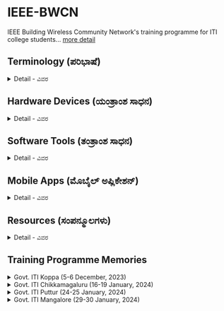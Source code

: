 # IEEE-BWCN
IEEE Building Wireless Community Network's training programme for ITI college students... [more detail](https://blended-learning.ieee.org/Portal/Catalog/ViewCourse/11831/Building-Wireless-Community-Networks-2.0)

## Terminology (ಪರಿಭಾಷೆ)

<details>
<summary>Detail - ವಿವರ</summary>
<br />

> [Internet - ಅಂತರಜಾಲ](https://kn.wikipedia.org/wiki/%E0%B2%85%E0%B2%82%E0%B2%A4%E0%B2%B0%E0%B2%9C%E0%B2%BE%E0%B2%B2)

> [Website - ಜಾಲತಾಣ](https://kn.wikipedia.org/wiki/%E0%B2%9C%E0%B2%BE%E0%B2%B2%E0%B2%A4%E0%B2%BE%E0%B2%A3)

> [WWW (World Wide Web - ವರ್ಲ್ಡ್ ವೈಡ್ ವೆಬ್)](https://kn.wikipedia.org/wiki/%E0%B2%B5%E0%B2%B0%E0%B3%8D%E0%B2%B2%E0%B3%8D%E0%B2%A1%E0%B3%8D_%E0%B2%B5%E0%B3%88%E0%B2%A1%E0%B3%8D_%E0%B2%B5%E0%B3%86%E0%B2%AC%E0%B3%8D) 

> WiFi ([Website](), [ವಿವರಣೆ](https://kn.wikipedia.org/wiki/%E0%B2%B5%E0%B3%88-%E0%B2%AB%E0%B3%88))

> WiFi Standards - ವೈಫೈ ಗುಣಮಟ್ಟ ([Website](https://standards.ieee.org/beyond-standards/the-evolution-of-wi-fi-technology-and-standards/))

> [Software - ತಂತ್ರಾಂಶ](https://kn.wikipedia.org/wiki/%E0%B2%A4%E0%B2%82%E0%B2%A4%E0%B3%8D%E0%B2%B0%E0%B2%BE%E0%B2%82%E0%B2%B6)

> [Internet Protocol (IP) - ಅಂತರಜಾಲ ಶಿಷ್ಟಾಚಾರ](https://kn.wikipedia.org/wiki/%E0%B2%85%E0%B2%82%E0%B2%A4%E0%B2%B0%E0%B2%9C%E0%B2%BE%E0%B2%B2_%E0%B2%B6%E0%B2%BF%E0%B2%B7%E0%B3%8D%E0%B2%9F%E0%B2%BE%E0%B2%9A%E0%B2%BE%E0%B2%B0_(Internet_Protocol))

</details>

## Hardware Devices (ಯಂತ್ರಾಂಶ ಸಾಧನ)

<details>
<summary>Detail - ವಿವರ</summary>
<br />

> Range Extenders - Tp-Link RE200 ([Website - ಜಾಲತಾಣ](https://www.tp-link.com/in/home-networking/range-extender/re200/), [Emulator - ಅನುಸಾಧಕ](https://emulator.tp-link.com/re200-v5/index.html), [Login](http://tplinkrepeater.net/))

<img src="https://github.com/brcnitk/IEEE-BWCN/assets/23404824/6adea19f-763d-4f76-8434-1a8a17647b0d" width="250" height="250">

> Range Extenders - Tp-Link WA850RE ([Website - ಜಾಲತಾಣ](https://www.tp-link.com/in/home-networking/range-extender/tl-wa850re/), [Emulator - ಅನುಸಾಧಕ](https://emulator.tp-link.com/tl-wa850re-eu-7.0/index.html), [Login](http://tplinkrepeater.net/))

<img src="https://github.com/brcnitk/IEEE-BWCN/assets/23404824/f931fc36-f943-4e79-9b35-1418fcf7a94b" width="250" height="250">

> Wireless N Router - TL-WR840N ([Website - ಜಾಲತಾಣ](https://www.tp-link.com/in/home-networking/wifi-router/tl-wr840n/), [Emulator - ಅನುಸಾಧಕ](https://emulator.tp-link.com/Emulator_TL-WR840NV6_EU/index.htm), [Login](http://tplinkwifi.net/))

<img src="https://github.com/brcnitk/IEEE-BWCN/assets/23404824/d8adc5d4-bb4e-4719-bd69-84fed18ad66f" width="250" height="250">

> 8-Port Gigabit Desktop Switch - TL-SG1008D ([Website - ಜಾಲತಾಣ](https://www.tp-link.com/in/home-networking/soho-switch/tl-sg1008d/))

<img src="https://github.com/brcnitk/IEEE-BWCN/assets/23404824/bff87bcb-91d8-4b24-9583-04737ec275f0" width="250" height="250">

> D-Link Pocket Cloud Router - DIR-506L ([Website - ಜಾಲತಾಣ](https://eu.dlink.com/uk/en/products/dir-506l-shareport-go), [Login](http://dlinkrouter.local/), [USB-Login](http://dlinkrouter.local/:8181))

<img src="https://github.com/brcnitk/IEEE-BWCN/assets/23404824/93175492-8b24-4772-a285-89705c2d2d98" width="450" height="250">

> [Tp-Link Emulator](https://www.tp-link.com/in/support/emulator/)

</details>

## Software Tools (ತಂತ್ರಾಂಶ ಸಾಧನ)

<details>

<summary>Detail - ವಿವರ</summary>
<br />

> Cisco Packet Tracer ([Installation](https://www.geeksforgeeks.org/how-to-install-cisco-packet-tracer-on-windows/))

ಪ್ಯಾಕೆಟ್ ಟ್ರೇಸರ್ ಎನ್ನುವುದು ಸಿಸ್ಕೋ ಸಿಸ್ಟಮ್ಸ್ ವಿನ್ಯಾಸಗೊಳಿಸಿದ ಕ್ರಾಸ್-ಪ್ಲಾಟ್‌ಫಾರ್ಮ್ ದೃಶ್ಯ ಸಿಮ್ಯುಲೇಶನ್ ಸಾಧನವಾಗಿದ್ದು ಅದು ಬಳಕೆದಾರರಿಗೆ ನೆಟ್‌ವರ್ಕ್ ಟೋಪೋಲಜಿಗಳನ್ನು ರಚಿಸಲು ಮತ್ತು ಆಧುನಿಕ ಕಂಪ್ಯೂಟರ್ ನೆಟ್‌ವರ್ಕ್‌ಗಳನ್ನು ಅನುಕರಿಸಲು ಅನುವು ಮಾಡಿಕೊಡುತ್ತದೆ.

![image](https://github.com/brcnitk/IEEE-BWCN/assets/23404824/5a443919-4155-4eed-9da5-b5b6d220b1f0)

> Wireshark ([Website](https://www.wireshark.org/), [ವಿವರ](https://kn.wikipedia.org/wiki/%E0%B2%B5%E0%B3%88%E0%B2%B0%E0%B3%8D%E2%80%8C%E0%B2%B7%E0%B2%BE%E0%B2%B0%E0%B3%8D%E0%B2%95%E0%B3%8D%E2%80%8C), [Download](https://www.wireshark.org/download.html))

![image](https://github.com/brcnitk/IEEE-BWCN/assets/23404824/f7dfa837-7d7c-4964-af08-b87dc70b327e)

> MikroTik ([Website - ಜಾಲತಾಣ](https://mikrotik.com/))

![image](https://github.com/brcnitk/IEEE-BWCN/assets/23404824/ef3b03a1-b949-464b-a4d4-34602ed1c944)

> Kismet ([Website - ಜಾಲತಾಣ](https://www.kismetwireless.net/))

Kismet is an open source sniffer, WIDS, wardriver, and packet capture tool for Wi-Fi, Bluetooth, BTLE, wireless thermometers, airplanes, power meters, Zigbee, and more. (ಕಿಸ್ಮೆಟ್ ವೈ-ಫೈ, ಬ್ಲೂಟೂತ್, ಬಿಟಿಎಲ್‌ಇ, ವೈರ್‌ಲೆಸ್ ಥರ್ಮಾಮೀಟರ್‌ಗಳು, ಏರ್‌ಪ್ಲೇನ್‌ಗಳು, ಪವರ್ ಮೀಟರ್‌ಗಳು, ಜಿಗ್‌ಬೀ ಮತ್ತು ಹೆಚ್ಚಿನವುಗಳಿಗಾಗಿ ಓಪನ್ ಸೋರ್ಸ್ ಸ್ನಿಫರ್, ವೈಡ್ಸ್, ವಾರ್ಡ್‌ರೈವರ್ ಮತ್ತು ಪ್ಯಾಕೆಟ್ ಕ್ಯಾಪ್ಚರ್ ಟೂಲ್ ಆಗಿದೆ.)

> WifiInfo ([Website - ಜಾಲತಾಣ](https://www.kismetwireless.net/](https://www.nirsoft.net/utils/wifi_information_view.html)))

WifiInfoView scans the wireless networks in your area and displays extensive information about them, including: Network Name (SSID), MAC Address, PHY Type (802.11g or 802.11n), RSSI, Signal Quality, Frequency, Channel Number, Maximum Speed, Company Name, Router Model and Router Name (Only for routers that provides this information), and more...

</details>

## Mobile Apps (ಮೊಬೈಲ್ ಅಪ್ಲಿಕೇಶನ್)

<details>
<summary>Detail - ವಿವರ</summary>
<br />

> Network Analyzer ([Website](https://techet.net/netanalyzer), [Google Play](https://play.google.com/store/apps/details?id=net.techet.netanalyzerlite.an))

ನೆಟ್‌ವರ್ಕ್ ವಿಶ್ಲೇಷಕವು ನೆಟ್‌ವರ್ಕ್ ವಿಶ್ಲೇಷಣೆ, ಸ್ಕ್ಯಾನಿಂಗ್ ಮತ್ತು ಸಮಸ್ಯೆ ಪತ್ತೆಗಾಗಿ ಆಲ್-ಇನ್-ಒನ್ iPhone ಮತ್ತು Android ಅಪ್ಲಿಕೇಶನ್ ಆಗಿದೆ.

<img src="https://github.com/brcnitk/IEEE-BWCN/assets/23404824/ae48cf66-cf06-4e78-8cc2-a596c719e36e" width="125" height="125">
<img src="https://github.com/brcnitk/IEEE-BWCN/assets/23404824/b61164b0-b178-4c6e-9387-314894c138e4" width="125" height="125" hspace="20">

> Wifi Analyzer ([Website](https://www.wifianalyzer.info/), [Google Play](https://play.google.com/store/apps/details?id=cz.webprovider.wifianalyzer))

ವೈಫೈ ವಿಶ್ಲೇಷಕವು ನಿಮ್ಮ ಸುತ್ತಲಿನ ವೈರ್‌ಲೆಸ್ ಸಿಗ್ನಲ್‌ಗಳ ಕುರಿತು ಉಪಯುಕ್ತ ಮಾಹಿತಿಯನ್ನು ಒದಗಿಸುತ್ತದೆ.

<img src="https://github.com/brcnitk/IEEE-BWCN/assets/23404824/481a5267-cdde-489b-8a59-6a8b20956d1c" width="125" height="125">
<img src="https://github.com/brcnitk/IEEE-BWCN/assets/23404824/34127a18-dcc2-4df2-941a-027433dbd2e2" width="125" height="125" hspace="20">

> Speedtest ([Website](https://www.speedtest.net/), [Google Play](https://play.google.com/store/search?q=speedtest&c=apps))

ವೇಗ ಪರೀಕ್ಷೆ® ಓಕ್ಲಾ ಅವರಿಂದ® ನಿಮ್ಮ ಇಂಟರ್ನೆಟ್ ಸಂಪರ್ಕದ ವೇಗ ಮತ್ತು ಕಾರ್ಯಕ್ಷಮತೆಯನ್ನು ಪರೀಕ್ಷಿಸಲು ನಿರ್ಣಾಯಕ ಮಾರ್ಗವಾಗಿದೆ.

> Fast ([Website](https://fast.com/), [Google Play](https://play.google.com/store/apps/details?id=com.netflix.Speedtest&hl=en&gl=US))

<img src="https://github.com/brcnitk/IEEE-BWCN/assets/23404824/49173105-7a36-43fb-bb24-56933bd3daf3" width="125" height="125">
<img src="https://github.com/brcnitk/IEEE-BWCN/assets/23404824/ec5a6655-808e-4f04-bb1d-6ec2cc55759a" width="125" height="125" hspace="20">

> WiFi Analyzer ([Google Play](https://play.google.com/store/apps/details?id=abdelrahman.wifianalyzerpro&pcampaignid=web_share))

ವೈಫೈ ವಿಶ್ಲೇಷಕವು ನಿಮ್ಮ ನೆಟ್‌ವರ್ಕ್‌ಗೆ ಉತ್ತಮ ಚಾನಲ್ ಮತ್ತು ಸ್ಥಳವನ್ನು ಶಿಫಾರಸು ಮಾಡುತ್ತದೆ.

<img src="https://github.com/brcnitk/IEEE-BWCN/assets/23404824/47829662-9892-46ec-92de-1df61d9d5ddc" width="125" height="125">
<img src="https://github.com/brcnitk/IEEE-BWCN/assets/23404824/247ef480-5a9a-4bfe-8f59-9f70cd4e6daf" width="125" height="125" hspace="20">

> NetSopt ([Google Play](https://play.google.com/store/search?q=NetSpot&c=apps&hl=en&gl=US))

NetSpot ಎಂಬುದು Android ಫೋನ್‌ಗಳು, ಟ್ಯಾಬ್ಲೆಟ್‌ಗಳು ಮತ್ತು Chromebooks ಗಾಗಿ ಪ್ರಬಲ ಶಾಖ ಮ್ಯಾಪಿಂಗ್ ಸಾಧನವಾಗಿದೆ.

<img src="https://github.com/brcnitk/IEEE-BWCN/assets/23404824/b6e43279-dbfe-4bfd-b09f-d10ad3c9afbb" width="125" height="125">

> Fing ([Google Play](https://play.google.com/store/apps/details?id=com.overlook.android.fing&hl=en&gl=US))

<img src="https://github.com/brcnitk/IEEE-BWCN/assets/23404824/55deb3c2-9310-43db-bb19-46e3da70d2a8" width="125" height="125">

> Tp-Link Tether ([Google Play](https://play.google.com/store/apps/details?id=com.tplink.tether&hl=en&gl=US))

TP-ಲಿಂಕ್ ಟೆಥರ್ ನಿಮ್ಮ ಮೊಬೈಲ್ ಸಾಧನಗಳೊಂದಿಗೆ ನಿಮ್ಮ TP-ಲಿಂಕ್ ರೂಟರ್/ xDSL ರೂಟರ್/ ರೇಂಜ್ ಎಕ್ಸ್‌ಟೆಂಡರ್ ಅನ್ನು ಪ್ರವೇಶಿಸಲು ಮತ್ತು ನಿರ್ವಹಿಸಲು ಸುಲಭವಾದ ಮಾರ್ಗವನ್ನು ಒದಗಿಸುತ್ತದೆ.

<img src="https://github.com/brcnitk/IEEE-BWCN/assets/23404824/7b481ac7-b47b-49f0-8efb-7b1f573b4378" width="125" height="125">
<img src="https://github.com/brcnitk/IEEE-BWCN/assets/23404824/f1f3d882-0c41-41ea-b25e-c56e36e08711" width="125" height="125", hspace="20">

</details>

## Resources (ಸಂಪನ್ಮೂಲಗಳು)

<details>
<summary>Detail - ವಿವರ</summary>
<br />

> [ಕನ್ನಡ ವಿಕಿಪೀಡಿಯ](https://kn.wikipedia.org/wiki/%E0%B2%AE%E0%B3%81%E0%B2%96%E0%B3%8D%E0%B2%AF_%E0%B2%AA%E0%B3%81%E0%B2%9F): ಕನ್ನಡದ ಒಂದು ಸ್ವತಂತ್ರ ವಿಶ್ವಕೋಶ

> [IEEE Blended Learning](https://blended-learning.ieee.org/Portal/)

> [IEEE 802.11 Group](https://www.ieee802.org/11/)

</details>

## Training Programme Memories

<details>

<summary>Govt. ITI Koppa (5-6 December, 2023)</summary>
<br />

<img src="https://github.com/brcnitk/IEEE-BWCN/assets/23404824/db4afa9b-1b09-442c-9a27-5e7959613528" width="270" height="200">
<img src="https://github.com/brcnitk/IEEE-BWCN/assets/23404824/40cdb648-6574-490e-a938-561d835600e6" width="270" height="200" hspace="20">
<img src="https://github.com/brcnitk/IEEE-BWCN/assets/23404824/8b9f7cd6-d70a-4f17-834d-61d07f1a97c0" width="270" height="200">
<img src="https://github.com/brcnitk/IEEE-BWCN/assets/23404824/84fb1889-c35b-4a82-8bbe-13a1fc643c3b" width="270" height="200">
<img src="https://github.com/brcnitk/IEEE-BWCN/assets/23404824/573f0857-73f5-4f1d-a0a0-6d06daaf0641" width="270" height="200" hspace="20">
<img src="https://github.com/brcnitk/IEEE-BWCN/assets/23404824/c5510541-4ee9-4410-91bd-10f6345f7ea1" width="270" height="200">

</details>

<details>

<summary>Govt. ITI Chikkamagaluru (16-19 January, 2024)</summary>
<br />

</details>

<details>

<summary>Govt. ITI Puttur (24-25 January, 2024)</summary>
<br />

</details>

<details>

<summary>Govt. ITI Mangalore (29-30 January, 2024)</summary>
<br />

</details>
